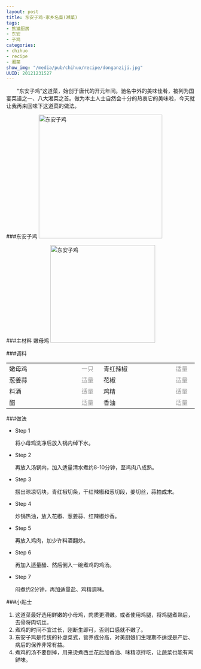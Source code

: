 ```yaml
--- 
layout: post
title: 东安子鸡-家乡名菜(湘菜)
tags: 
- 熊猫厨房
- 东安
- 子鸡
categories:
- chihuo
- recipe
- 湘菜
show_img: "/media/pub/chihuo/recipe/donganziji.jpg"
UUID: 20121231527
---
```


　　“东安子鸡”这道菜，始创于唐代的开元年间。驰名中外的美味佳肴，被列为国宴菜谱之一、八大湘菜之首。做为本土人士自然会十分的热衷它的美味啦，今天就让我再来回味下这道菜的做法。

###东安子鸡
<a href="{{site.url}}/media/pub/chihuo/recipe/donganziji.jpg" alt="东安子鸡" rel="prettyPhoto[{{page.UUID}}]">
<img src="{{site.url}}/media/pub/chihuo/recipe/donganziji.jpg" width="330px"  alt="东安子鸡" class="img-center"></img>
</a>

###主材料
嫩母鸡
<a href="{{site.url}}/media/pub/chihuo/recipe/m_201107240021181.jpg" alt="主材料-东安子鸡" rel="prettyPhoto[{{page.UUID}}]">
<img src="{{site.url}}/media/pub/chihuo/recipe/m_201107240021181.jpg" width="280px" height="260px"  alt="东安子鸡" class="img-center"></img>
</a>

###调料
<table>
  <tbody>
  <tr>
    <td style="width:220px">嫩母鸡</td>
    <td style="width:50px;margin-right: 0px;color:#999;">一只</td>
    <td style="width:220px">青红辣椒</td>
    <td style="width:50px;margin-right: 0px;color:#999;">适量</td>
  </tr>
  <tr>
    <td style="width:220px">葱姜蒜</td>
    <td style="width:50px;margin-right: 0px;color:#999;">适量</td>
    <td style="width:220px">花椒</td>
    <td style="width:50px;margin-right: 0px;color:#999;">适量</td>
  </tr>
  <tr>
    <td style="width:220px">料酒</td>
    <td style="width:50px;margin-right: 0px;color:#999;">适量</td>
    <td style="width:220px">鸡精</td>
    <td style="width:50px;margin-right: 0px;color:#999;">适量</td>
  </tr>
  <tr>
    <td style="width:220px">醋</td>
    <td style="width:50px;margin-right: 0px;color:#999;">适量</td>
    <td style="width:220px">香油</td>
    <td style="width:50px;margin-right: 0px;color:#999;">适量</td>
  </tr>
</table>

###做法
<div class="module method-related-notes">
   <div class="content-item tab-content current method-tab-content">
     <ul><li class="methods">
        <span class="step">Step 1</span>
        <p class="desc">
        将小母鸡洗净后放入锅内绰下水。
        </p>
     </li>
     <li class="methods">
        <span class="step">Step 2</span>
        <p class="desc">
        再放入汤锅内，加入适量清水煮约8-10分钟，至鸡肉八成熟。
        </p>
    </li><!-- // .methods -->
    <li class="methods">
      <span class="step">Step 3</span>
      <p class="desc">
      捞出晾凉切块，青红椒切条，干红辣椒和葱切段，姜切丝，蒜拍成末。
      </p>
   </li><!-- // .methods -->
   <li class="methods">
   <span class="step">Step 4</span>
   <p class="desc">
    炒锅热油，放入花椒、葱姜蒜、红辣椒炒香。
   </p>
   </li>
   <li class="methods">
   <span class="step">Step 5</span>
   <p class="desc">
   再放入鸡肉，加少许料酒翻炒。
   </p>
   </li>
   <li class="methods">
   <span class="step">Step 6</span>
   <p class="desc">
    再加入适量醋、然后倒入一碗煮鸡的鸡汤。
   </p>
   </li>
   <li class="methods">
   <span class="step">Step 7</span>
   <p class="desc">
   闷煮约2分钟，再加适量盐、鸡精调味。
   </p>
   </li>
   </ul>
   </div><!-- // .content-item -->
</div>

###小贴士
<ol>
<li>这道菜最好选用鲜嫩的小母鸡，肉质更滑嫩。或者使用鸡腿，将鸡腿煮熟后，去骨将肉切丝。</li>
<li>煮鸡的时间不宜过长，刚断生即可，否则口感就不嫩了。</li>
<li>东安子鸡是传统的补虚菜式，营养成分高，对美厨娘们生理期不适或是产后、病后的保养非常有益。</li>
<li>煮鸡的汤不要倒掉，用来烫煮西兰花后加香油、味精凉拌吃，让蔬菜也能有鸡鲜味。</li>
</ol>

